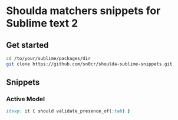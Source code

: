 # Shoulda matchers snippets for Sublime text 2

## Get started
```bash
cd /to/your/sublime/packages/dir
git clone https://github.com/sn0cr/shoulda-sublime-snippets.git
```

## Snippets

### Active Model

```ruby 
itsvp: it { should validate_presence_of(:tab) }
```
